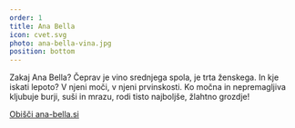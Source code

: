 ```yaml
---
order: 1
title: Ana Bella
icon: cvet.svg
photo: ana-bella-vina.jpg
position: bottom
---
```


Zakaj Ana Bella? Čeprav je vino srednjega spola, je trta ženskega. In kje iskati lepoto? V njeni moči, v njeni prvinskosti. Ko močna in nepremagljiva kljubuje burji, suši in mrazu, rodi tisto najboljše, žlahtno grozdje!

<a href="https://ana-bella.si" target="_blank" class="btn">Obišči ana-bella.si</a>